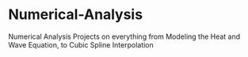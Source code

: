 # Numerical-Analysis
Numerical Analysis Projects on everything from Modeling the Heat and Wave Equation, to Cubic Spline Interpolation
